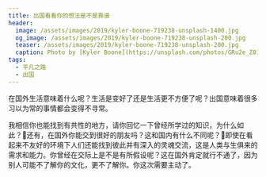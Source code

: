 ```yaml
---
title: 出国看看你的想法是不是靠谱
header:
  image: /assets/images/2019/kyler-boone-719238-unsplash-1400.jpg
  og_image: /assets/images/2019/kyler-boone-719238-unsplash-200.jpg
  teaser: /assets/images/2019/kyler-boone-719238-unsplash-200.jpg
  caption: Photo by [Kyler Boone](https://unsplash.com/photos/GRu2e_Z01-o?utm_source=unsplash&utm_medium=referral&utm_content=creditCopyText) on [Unsplash](https://unsplash.com/search/photos/belief%20abroad?utm_source=unsplash&utm_medium=referral&utm_content=creditCopyText)
tags:
  - 平凡之路
  - 出国
---
```


在国外生活意味着什么呢？生活是变好了还是生活更不方便了呢？出国意味着很多习以为常的事情都会变得不寻常。

我相信你也能找到有共性的地方，请你回忆一下曾经所学过的知识，为什么如此？还有，在国外你能交到很好的朋友吗？这和国内有什么不同呢？即使在看起来不友好的环境下人们还能找到彼此并有深入的灵魂交流，这是人类与生俱来的需求和能力。你曾经在交际上是不是有所假设呢？这在国外肯定就行不通了，因为别人可能不了解你的文化，更不了解你。你这次需要主动了。
